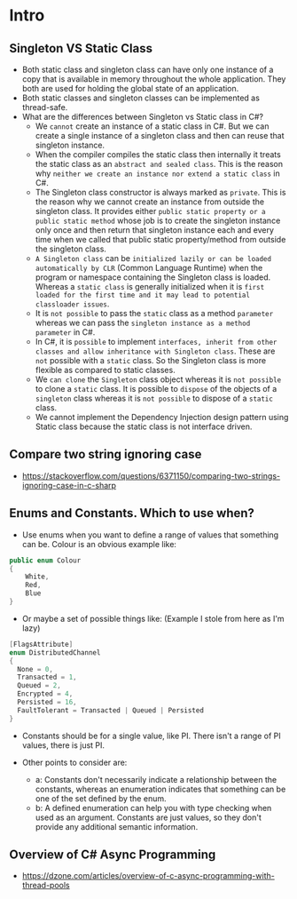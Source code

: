 # Intro

## Singleton VS Static Class
- Both static class and singleton class can have only one instance of a copy that is available in memory throughout the whole application. They both are used for holding the global state of an application.
- Both static classes and singleton classes can be implemented as thread-safe.
- What are the differences between Singleton vs Static class in C#?
  - We `cannot` create an instance of a static class in C#. But we can create a single instance of a singleton class and then can reuse that singleton instance.
  - When the compiler compiles the static class then internally it treats the static class as an `abstract and sealed class`. This is the reason why `neither we create an instance nor extend a static class` in C#.
  - The Singleton class constructor is always marked as `private`. This is the reason why we cannot create an instance from outside the singleton class. It provides either `public static property or a public static method` whose job is to create the singleton instance only once and then return that singleton instance each and every time when we called that public static property/method from outside the singleton class.
  - `A Singleton class` can be `initialized lazily or can be loaded automatically by CLR` (Common Language Runtime) when the program or namespace containing the Singleton class is loaded. Whereas a `static class` is generally initialized when it is `first loaded for the first time and it may lead to potential classloader issues`.
  - It is `not possible` to pass the `static` class as a method `parameter` whereas we can pass the `singleton instance as a method parameter` in C#.
  - In C#, it is `possible` to implement `interfaces, inherit from other classes and allow inheritance with Singleton class`. These are `not` possible with a `static` class. So the Singleton class is more flexible as compared to static classes.
  - We `can clone` the `Singleton` class object whereas it is `not possible` to clone a `static` class. It is possible to `dispose` of the objects of a `singleton` class whereas it is `not possible` to dispose of a `static` class.
  - We cannot implement the Dependency Injection design pattern using Static class because the static class is not interface driven.

## Compare two string ignoring case
- https://stackoverflow.com/questions/6371150/comparing-two-strings-ignoring-case-in-c-sharp

## Enums and Constants. Which to use when?
- Use enums when you want to define a range of values that something can be. Colour is an obvious example like:

```csharp
public enum Colour
{
    White,
    Red,
    Blue
}
```
- Or maybe a set of possible things like: (Example I stole from here as I'm lazy)

```csharp
[FlagsAttribute]
enum DistributedChannel
{
  None = 0,
  Transacted = 1,
  Queued = 2,
  Encrypted = 4,
  Persisted = 16,
  FaultTolerant = Transacted | Queued | Persisted
}
```
- Constants should be for a single value, like PI. There isn't a range of PI values, there is just PI.

- Other points to consider are:
  - a: Constants don't necessarily indicate a relationship between the constants, whereas an enumeration indicates that something can be one of the set defined by the enum.
  - b: A defined enumeration can help you with type checking when used as an argument. Constants are just values, so they don't provide any additional semantic information.
## Overview of C# Async Programming
- https://dzone.com/articles/overview-of-c-async-programming-with-thread-pools